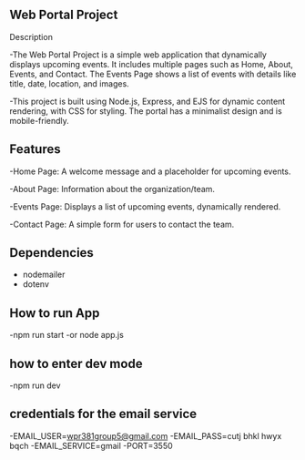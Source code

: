## Web Portal Project

Description

-The Web Portal Project is a simple web application that dynamically displays upcoming events. It includes multiple pages such as Home, About, Events, and Contact. The Events Page shows a list of events with details like title, date, location, and images.

-This project is built using Node.js, Express, and EJS for dynamic content rendering, with CSS for styling. The portal has a minimalist design and is mobile-friendly.

## Features

-Home Page: A welcome message and a placeholder for upcoming events.

-About Page: Information about the organization/team.

-Events Page: Displays a list of upcoming events, dynamically rendered.

-Contact Page: A simple form for users to contact the team.

## Dependencies
- nodemailer
- dotenv

## How to run App
-npm run start
-or node app.js

## how to enter dev mode
-npm run dev

## credentials for the email service
-EMAIL_USER=wpr381group5@gmail.com
-EMAIL_PASS=cutj bhkl hwyx bqch
-EMAIL_SERVICE=gmail
-PORT=3550
